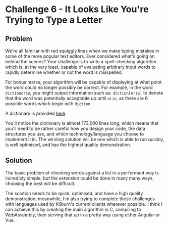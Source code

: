 # Challenge 6 - It Looks Like You're Trying to Type a Letter

## Problem
We're all familiar with red squiggly lines when we make typing mistakes in some of the more popular text editors.
Ever considered what's going on behind the scenes?
Your challenge is to write a spell-checking algorithm which is, at the very least, capable of evaluating arbitrary input words to rapidly determine whether or not the word is misspelled.

For bonus marks, your algorithm will be capable of displaying at what point the word could no longer possibly be correct.
For example, in the word `dictionorie`, you might output information such as: `diction[orie]` to denote that the word was potentially acceptable up until `orie`, as there are 6 possible words which begin with `diction`.

A dictionary is provided [here](dict.txt).

You'll notice the dictionary is almost 173,000 lines long, which means that you'll need to be rather careful how you design your code, the data structures you use, and which technology/language you choose to implement it in.
The winning solution will be one which is able to run quickly, is well optimised, and has the highest quality demonstration.

## Solution
The basic problem of checking words against a list in a performant way is incredibly simple, but the extension could be done in many many ways, choosing the best will be difficult.

The solution needs to be quick, optimised, and have a high quality demonstration; meanwhile, I'm also trying to complete these challenges with languages used by Kilburn's current clients wherever possible. I think I can achieve this by creating the main algorithm in C, compiling to WebAssembly, then serving that up in a pretty way using either Angular or Vue.
